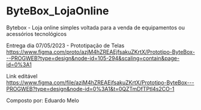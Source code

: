 # ByteBox_LojaOnline
Bytebox - Loja online simples voltada para a venda de equipamentos ou acessórios tecnológicos 

Entrega dia 07/05/2023 - Prototipação de Telas
https://www.figma.com/proto/azjM4hZREAEjfsakuZKrtX/Prototipo-ByteBox---PROGWEB?type=design&node-id=105-294&scaling=contain&page-id=0%3A1

Link editável
https://www.figma.com/file/azjM4hZREAEjfsakuZKrtX/Prototipo-ByteBox---PROGWEB?type=design&node-id=0%3A1&t=0QZTmDfTPtl4s2CO-1

Composto por:
Eduardo Melo 
